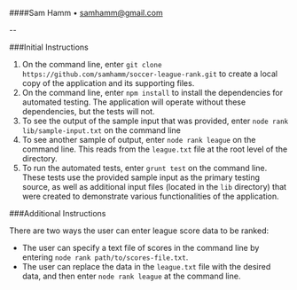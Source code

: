 ####Sam Hamm • [samhamm@gmail.com](mailto:samhamm@gmail.com)

--

###Initial Instructions

1. On the command line, enter ```git clone https://github.com/samhamm/soccer-league-rank.git``` to create a local copy of the application and its supporting files.
2. On the command line, enter ```npm install``` to install the dependencies for automated testing. The application will operate without these dependencies, but the tests will not.
3. To see the output of the sample input that was provided, enter ```node rank lib/sample-input.txt``` on the command line
3. To see another sample of output, enter ```node rank league``` on the command line. This reads from the ```league.txt``` file at the root level of the directory.
4. To run the automated tests, enter ```grunt test``` on the command line. These tests use the provided sample input as the primary testing source, as well as additional input files (located in the ```lib``` directory) that were created to demonstrate various functionalities of the application.

###Additional Instructions

There are two ways the user can enter league score data to be ranked:
* The user can specify a text file of scores in the command line by entering ```node rank path/to/scores-file.txt```.
* The user can replace the data in the ```league.txt``` file with the desired data, and then enter ```node rank league``` at the command line.
